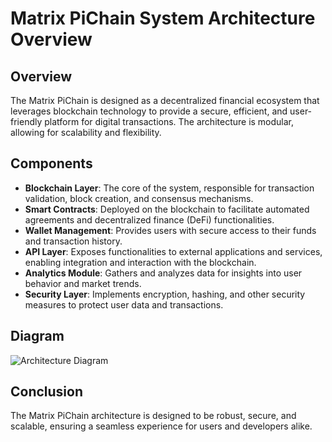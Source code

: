 # Matrix PiChain System Architecture Overview

## Overview
The Matrix PiChain is designed as a decentralized financial ecosystem that leverages blockchain technology to provide a secure, efficient, and user-friendly platform for digital transactions. The architecture is modular, allowing for scalability and flexibility.

## Components
- **Blockchain Layer**: The core of the system, responsible for transaction validation, block creation, and consensus mechanisms.
- **Smart Contracts**: Deployed on the blockchain to facilitate automated agreements and decentralized finance (DeFi) functionalities.
- **Wallet Management**: Provides users with secure access to their funds and transaction history.
- **API Layer**: Exposes functionalities to external applications and services, enabling integration and interaction with the blockchain.
- **Analytics Module**: Gathers and analyzes data for insights into user behavior and market trends.
- **Security Layer**: Implements encryption, hashing, and other security measures to protect user data and transactions.

## Diagram
![Architecture Diagram](path/to/architecture_diagram.png)

## Conclusion
The Matrix PiChain architecture is designed to be robust, secure, and scalable, ensuring a seamless experience for users and developers alike.
